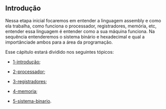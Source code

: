 ## Introdução

Nessa etapa inicial focaremos em entender a linguagem assembly e como ela trabalha, como funciona o processador, registradores, memória, etc, entender essa linguagem é entender como a sua máquina funciona. Na sequência entenderemos o sistema binário e hexadecimal e qual a importânciade ambos para a área da programação.

Esse cápitulo estará dividido nos seguintes tópicos:

- [1-introdução](/Introdução-AssemblyQuickGuide/1-introdução.md);

- [2-processador](/Introdução-AssemblyQuickGuide/2-processador.md);

- [3-registradores](/Introdução-AssemblyQuickGuide/3-registradores.md);

- [4-memoria](/Introdução-AssemblyQuickGuide/4-memoria.md);

- [5-sistema-binario](/Introdução-AssemblyQuickGuide/5-sistema-binario.md).
